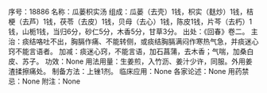 序号：18886
名称：瓜蒌枳实汤
组成：瓜蒌（去壳）1钱，枳实（麸炒）1钱，桔梗（去芦）1钱，茯苓（去皮）1钱，贝母（去心）1钱，陈皮1钱，片芩（去朽）1钱，山栀1钱，当归6分，砂仁5分，木香5分，甘草3分。
出处：《回春》卷二。
主治：痰结咯吐不出，胸膈作痛、不能转侧，或痰结胸膈满闷作寒热气急，并痰迷心窍不能言语者。
加减：痰迷心窍，不能言语，加石菖蒲，去木香；气喘，加桑白皮、苏子。
功效：None
用法用量：生姜煎，入竹沥、姜汁少许，同服。外用姜渣揉擦痛处。
制备方法：上锉1剂。
临床应用：None
各家论述：None
用药禁忌：None
附注：None
